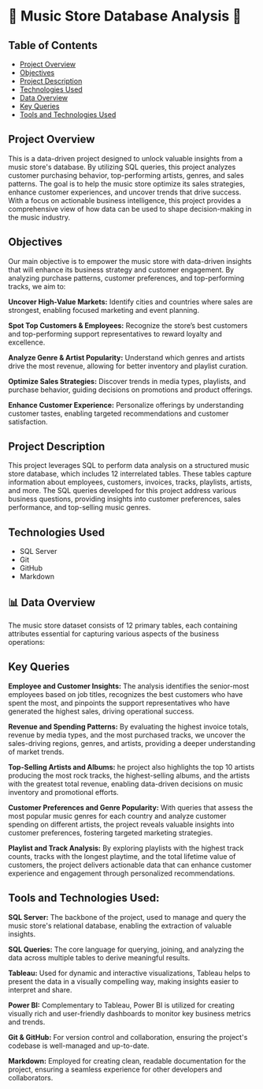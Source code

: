 # 🎵 Music Store Database Analysis 🎵

## Table of Contents

- [Project Overview](#Project-Overview)
- [Objectives](#Objectives)
- [Project Description](#Project-Description)
- [Technologies Used](#Technologies-Used)
- [Data Overview](#Data-Overview)
- [Key Queries](#Key-Queries)
- [Tools and Technologies Used](#Tools-and-Technologies-Used)
  
## Project Overview

This is a data-driven project designed to unlock valuable insights from a music store's database. By utilizing SQL queries, this project analyzes customer purchasing behavior, top-performing artists, genres, and sales patterns. The goal is to help the music store optimize its sales strategies, enhance customer experiences, and uncover trends that drive success. With a focus on actionable business intelligence, this project provides a comprehensive view of how data can be used to shape decision-making in the music industry.

## Objectives

Our main objective is to empower the music store with data-driven insights that will enhance its business strategy and customer engagement. By analyzing purchase patterns, customer preferences, and top-performing tracks, we aim to:


**Uncover High-Value Markets:** Identify cities and countries where sales are strongest, enabling focused marketing and event planning.

**Spot Top Customers & Employees:** Recognize the store’s best customers and top-performing support representatives to reward loyalty and excellence.

**Analyze Genre & Artist Popularity:** Understand which genres and artists drive the most revenue, allowing for better inventory and playlist curation.

**Optimize Sales Strategies:** Discover trends in media types, playlists, and purchase behavior, guiding decisions on promotions and product offerings.

**Enhance Customer Experience:** Personalize offerings by understanding customer tastes, enabling targeted recommendations and customer satisfaction.


## Project Description

This project leverages SQL to perform data analysis on a structured music store database, which includes 12 interrelated tables. These tables capture information about employees, customers, invoices, tracks, playlists, artists, and more. The SQL queries developed for this project address various business questions, providing insights into customer preferences, sales performance, and top-selling music genres.

## Technologies Used

- SQL Server
- Git
- GitHub
- Markdown

## 📊 Data Overview

The music store dataset consists of 12 primary tables, each containing attributes essential for capturing various aspects of the business operations:




## Key Queries

**Employee and Customer Insights:**
The analysis identifies the senior-most employees based on job titles, recognizes the best customers who have spent the most, and pinpoints the support representatives who have generated the highest sales, driving operational success.

**Revenue and Spending Patterns:**
By evaluating the highest invoice totals, revenue by media types, and the most purchased tracks, we uncover the sales-driving regions, genres, and artists, providing a deeper understanding of market trends.

**Top-Selling Artists and Albums:**
he project also highlights the top 10 artists producing the most rock tracks, the highest-selling albums, and the artists with the greatest total revenue, enabling data-driven decisions on music inventory and promotional efforts.

**Customer Preferences and Genre Popularity:**
 With queries that assess the most popular music genres for each country and analyze customer spending on different artists, the project reveals valuable insights into customer preferences, fostering targeted marketing strategies.

**Playlist and Track Analysis:**
By exploring playlists with the highest track counts, tracks with the longest playtime, and the total lifetime value of customers, the project delivers actionable data that can enhance customer experience and engagement through personalized recommendations.

## Tools and Technologies Used:

**SQL Server:** The backbone of the project, used to manage and query the music store's relational database, enabling the extraction of valuable insights.

**SQL Queries:** The core language for querying, joining, and analyzing the data across multiple tables to derive meaningful results.

**Tableau:** Used for dynamic and interactive visualizations, Tableau helps to present the data in a visually compelling way, making insights easier to interpret and share.

**Power BI:** Complementary to Tableau, Power BI is utilized for creating visually rich and user-friendly dashboards to monitor key business metrics and trends.

**Git & GitHub:** For version control and collaboration, ensuring the project's codebase is well-managed and up-to-date.

**Markdown:** Employed for creating clean, readable documentation for the project, ensuring a seamless experience for other developers and collaborators.
